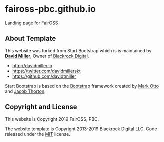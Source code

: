 # faiross-pbc.github.io
Landing page for FairOSS

## About Template
This website was forked from Start Bootstrap which is is maintained by
**[David Miller](http://davidmiller.io/)**,
Owner of [Blackrock Digital](http://blackrockdigital.io/).

* http://davidmiller.io
* https://twitter.com/davidmillerskt
* https://github.com/davidtmiller

Start Bootstrap is based on the [Bootstrap](http://getbootstrap.com/)
framework created by [Mark Otto](https://twitter.com/mdo) and
[Jacob Thorton](https://twitter.com/fat).

## Copyright and License

This website is Copyright 2019 FairOSS, PBC.

The website template is Copyright 2013-2019 Blackrock Digital LLC.
Code released under the
[MIT](https://github.com/BlackrockDigital/startbootstrap-new-age/blob/gh-pages/LICENSE)
license.

